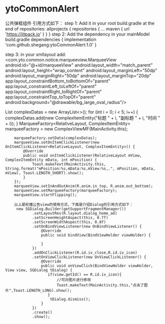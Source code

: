 # ytoCommonAlert
公共弹框组件
引用方式如下：
step 1:
Add it in your root build.gradle at the end of repositories:
allprojects {
		repositories {
			...
			maven { url 'https://jitpack.io' }
		}
	}
step 2:
Add the dependency in your mainModel build.gradle
dependencies {
	        implementation 'com.github.shegang:ytoCommonAlert:1.0'
	}
  
step 3:
in your xmllayout add:
      <com.yto.common.notice.marqueeview.MarqueeView
                      android:id="@+id/marqueeView"
                      android:layout_width="match_parent"
                      android:layout_height="wrap_content"
                      android:layout_marginLeft="50dp"
                      android:layout_marginRight="50dp"
                      android:layout_marginTop="20dp"
                      app:layout_constraintBottom_toBottomOf="parent"
                      app:layout_constraintLeft_toLeftOf="parent"
                      app:layout_constraintRight_toRightOf="parent"
                      app:layout_constraintTop_toTopOf="parent"
                      android:background="@drawable/bg_large_oval_radius"/>
        
  List<ComplexItemEntity> complexDatas = new ArrayList<>();
        for (int i = 0; i < 5; i++) {
            complexDatas.add(new ComplexItemEntity("标题 " + i, "副标题 " + i, "时间 " + i));
        }
        MarqueeFactory<RelativeLayout, ComplexItemEntity> marqueeFactory = new ComplexViewMF(MainActivity.this);

        marqueeFactory.setData(complexDatas);
        marqueeView.setOnItemClickListener(new OnItemClickListener<RelativeLayout, ComplexItemEntity>() {
            @Override
            public void onItemClickListener(RelativeLayout mView, ComplexItemEntity mData, int mPosition) {
                Toast.makeText(MainActivity.this, String.format("mPosition:%s,mData:%s,mView:%s,.", mPosition, mData, mView), Toast.LENGTH_SHORT).show();
            }
        });
        marqueeView.setInAndOutAnim(R.anim.in_top, R.anim.out_bottom);
        marqueeView.setMarqueeFactory(marqueeFactory);
        marqueeView.startFlipping();
        
        以上是轮播公告view的使用方式，下面是介绍Dialog的引用方式如下：
         new SGDialog.Builder(getSupportFragmentManager())
                .setLayoutRes(R.layout.dialog_home_ad)
                .setScreenHeightAspect(this, 0.7f)
                .setScreenWidthAspect(this, 0.8f)
                .setOnBindViewListener(new OnBindViewListener() {
                    @Override
                    public void bindView(BindViewHolder viewHolder) {

                    }
                })
                .addOnClickListener(R.id.iv_close,R.id.iv_icon)
                .setOnViewClickListener(new OnViewClickListener() {
                    @Override
                    public void onViewClick(BindViewHolder viewHolder, View view, SGDialog tDialog) {
                       if(view.getId() == R.id.iv_icon){
                           //可对图片进行修改
                           Toast.makeText(MainActivity.this,"点击了图片",Toast.LENGTH_LONG).show();
                       }
                        tDialog.dismiss();
                    }
                })
                .create()
                .show();
